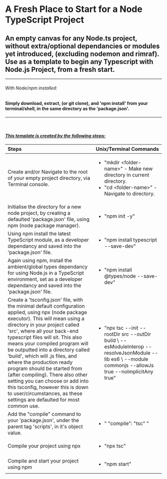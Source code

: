 # A Fresh Place to Start for a Node TypeScript Project

## An empty canvas for any Node.ts project, without extra/optional dependancies or modules yet introduced, (excluding nodemon and rimraf). Use as a template to begin any Typescript with Node.js Project, from a fresh start.

***

###### With Node/npm installed:
#### Simply download, extract, (or git clone), and 'npm install' from your terminal/shell, in the same directory as the 'package.json'.

***
<br>

#### <i><u>This template is created by the following steps:</u>
|Steps|Unix/Terminal Commands|
|:---|:---|
|Create and/or Navigate to the root of your empty project directory, via Terminal console.|<ul><li>"mkdir <folder-name\>" - Make new directory in current directory.</li><li>"cd <folder-name\>" - Navigate to directory.</li></ul>|
|Initialise the directory for a new node project, by creating a defaulted 'package.json' file, using npm (node package manager).|<ul><li>"npm init -y"</li></ul>|
|Using npm install the latest TypeScript module, as a developer dependancy and saved into the 'package.json' file.|<ul><li>"npm install typescript --save-dev"</li></ul>|
|Again using npm, install the ambient/global types dependancy for using Node.js in a TypeScript environment, set as a developer dependancy and saved into the 'package.json' file.|<ul><li>"npm install @types/node --save-dev"</li></ul>|
|Create a 'tsconfig.json' file, with the minimal default configuration applied, using npx (node package executor). This will mean using a directory in your project called 'src', where all your back-end typescript files will sit. This also means your compiled program will be outputted into a directory called 'build', which will .js files, and where the production ready program should be started from (after compiling). There also other setting you can choose or add into this tsconfig, however this is down to user/circumstances, as these settings are defaulted for most common use.|<ul><li>"npx tsc --init --rootDir src --outDir build \ --esModuleInterop --resolveJsonModule --lib es6 \ --module commonjs --allowJs true --noImplicitAny true"</li></ul>|
|Add the "compile" command to your 'package.json', under the parent tag 'scripts', in it's object value.|<ul><li>" "compile": "tsc" "</li></ul>|
|Compile your project using npx|<ul><li>"npx tsc"</li></ul>|
|Compile and start your project using npm|<ul><li>"npm start"</li></ul>|